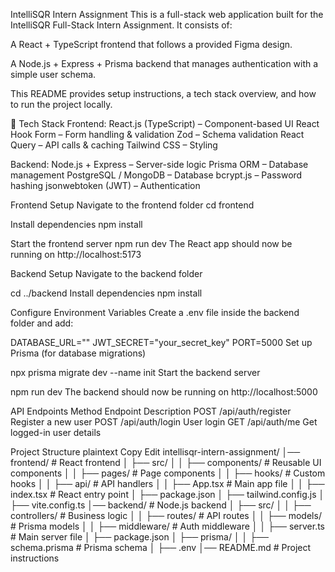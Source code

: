 IntelliSQR Intern Assignment
This is a full-stack web application built for the IntelliSQR Full-Stack Intern Assignment. It consists of:

A React + TypeScript frontend that follows a provided Figma design.

A Node.js + Express + Prisma backend that manages authentication with a simple user schema.

This README provides setup instructions, a tech stack overview, and how to run the project locally.

📌 Tech Stack
Frontend:
React.js (TypeScript) – Component-based UI
React Hook Form – Form handling & validation
Zod – Schema validation
React Query – API calls & caching
Tailwind CSS – Styling

Backend:
Node.js + Express – Server-side logic
Prisma ORM – Database management
PostgreSQL / MongoDB – Database
bcrypt.js – Password hashing
jsonwebtoken (JWT) – Authentication


Frontend Setup
Navigate to the frontend folder
cd frontend

Install dependencies
npm install

Start the frontend server
npm run dev
The React app should now be running on http://localhost:5173

Backend Setup
Navigate to the backend folder

cd ../backend
Install dependencies
npm install

Configure Environment Variables
Create a .env file inside the backend folder and add:

DATABASE_URL=""
JWT_SECRET="your_secret_key"
PORT=5000
Set up Prisma (for database migrations)

npx prisma migrate dev --name init
Start the backend server

npm run dev
The backend should now be running on http://localhost:5000 

API Endpoints
Method	Endpoint	Description
POST	/api/auth/register	Register a new user
POST	/api/auth/login	User login
GET	/api/auth/me	Get logged-in user details

Project Structure
plaintext
Copy
Edit
intellisqr-intern-assignment/
│── frontend/        # React frontend
│   ├── src/
│   │   ├── components/  # Reusable UI components
│   │   ├── pages/       # Page components
│   │   ├── hooks/       # Custom hooks
│   │   ├── api/         # API handlers
│   │   ├── App.tsx      # Main app file
│   │   ├── index.tsx    # React entry point
│   ├── package.json
│   ├── tailwind.config.js
│   ├── vite.config.ts
│── backend/         # Node.js backend
│   ├── src/
│   │   ├── controllers/  # Business logic
│   │   ├── routes/       # API routes
│   │   ├── models/       # Prisma models
│   │   ├── middleware/   # Auth middleware
│   │   ├── server.ts     # Main server file
│   ├── package.json
│   ├── prisma/
│   │   ├── schema.prisma # Prisma schema
│   ├── .env
│── README.md        # Project instructions
